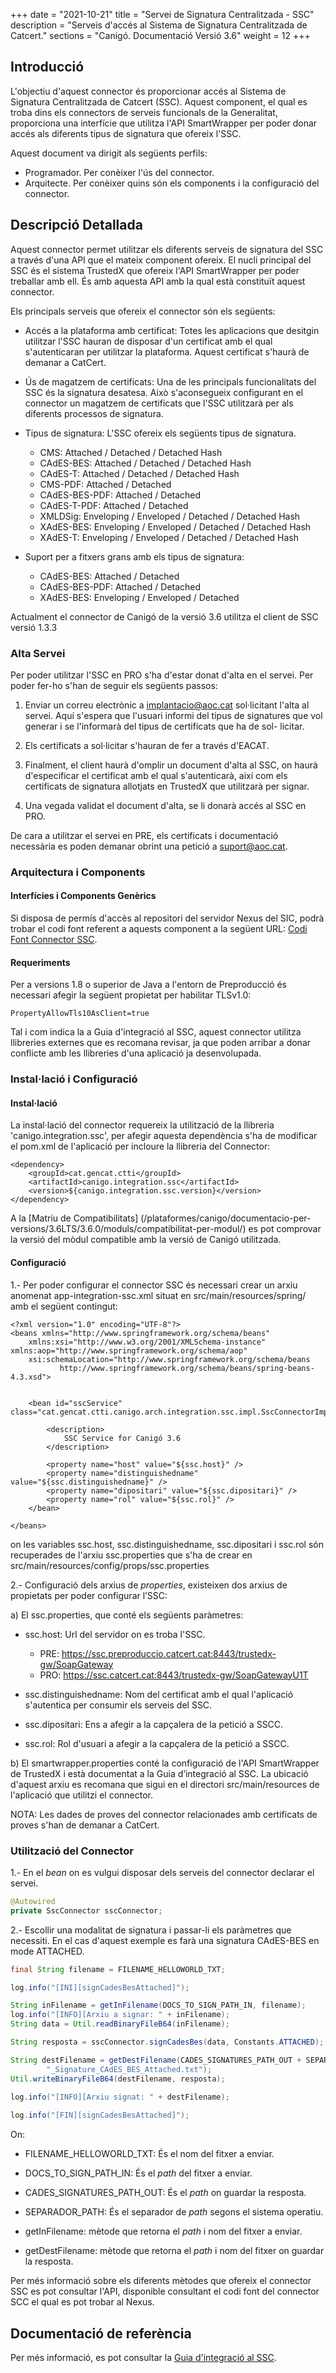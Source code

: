 +++
date        = "2021-10-21"
title       = "Servei de Signatura Centralitzada - SSC"
description = "Serveis d'accés al Sistema de Signatura Centralitzada de Catcert."
sections    = "Canigó. Documentació Versió 3.6"
weight      = 12
+++

## Introducció

L'objectiu d'aquest connector és proporcionar accés al Sistema de Signatura Centralitzada de Catcert (SSC). Aquest component, el qual es troba dins els connectors de serveis funcionals de la Generalitat, proporciona una interfície que utilitza l'API SmartWrapper per poder donar accés als diferents tipus de signatura que ofereix l'SSC.

Aquest document va dirigit als següents perfils:

* Programador. Per conèixer l'ús del connector.
* Arquitecte. Per conèixer quins són els components i la configuració del connector.

## Descripció Detallada

Aquest connector permet utilitzar els diferents serveis de signatura del SSC a través d'una API que el mateix component ofereix. El nucli principal del SSC és el sistema TrustedX que ofereix l'API SmartWrapper per poder treballar amb ell. És amb aquesta API amb la qual està constituït aquest connector.

Els principals serveis que ofereix el connector són els següents:

* Accés a la plataforma amb certificat: Totes les aplicacions que desitgin utilitzar l'SSC hauran de disposar d'un certificat amb el qual s'autenticaran per utilitzar la plataforma. Aquest certificat s'haurà de demanar a CatCert.
* Ús de magatzem de certificats: Una de les principals funcionalitats del SSC és la signatura desatesa. Això s'aconsegueix configurant en el connector un magatzem de certificats que l'SSC utilitzarà per als diferents processos de signatura.

* Tipus de signatura: L'SSC ofereix els següents tipus de signatura.
    * CMS: Attached / Detached / Detached Hash
    * CAdES-BES: Attached / Detached / Detached Hash
    * CAdES-T: Attached / Detached / Detached Hash
    * CMS-PDF: Attached / Detached
    * CAdES-BES-PDF: Attached / Detached
    * CAdES-T-PDF: Attached / Detached
    * XMLDSig: Enveloping / Enveloped / Detached / Detached Hash
    * XAdES-BES: Enveloping / Enveloped / Detached / Detached Hash
    * XAdES-T: Enveloping / Enveloped / Detached / Detached Hash

* Suport per a fitxers grans amb els tipus de signatura:
    * CAdES-BES: Attached / Detached
    * CAdES-BES-PDF: Attached / Detached
    * XAdES-BES: Enveloping / Enveloped / Detached

Actualment el connector de Canigó de la versió 3.6 utilitza el client de SSC versió 1.3.3 

### Alta Servei

Per poder utilitzar l'SSC en PRO s'ha d'estar donat d'alta en el servei. Per poder fer-ho s'han de seguir els següents passos:

1. Enviar un correu electrònic a implantacio@aoc.cat sol·licitant l'alta al servei. Aquí s'espera que l'usuari informi del tipus de signatures que vol generar i se l'informarà del tipus de certificats que ha de sol- licitar.

2. Els certificats a sol·licitar s'hauran de fer a través d'EACAT.

3. Finalment, el client haurà d'omplir un document d'alta al SSC, on haurà d'especificar el certificat amb el qual s'autenticarà, així com els certificats de signatura allotjats en TrustedX que utilitzarà per signar.

4. Una vegada validat el document d'alta, se li donarà accés al SSC en PRO.

De cara a utilitzar el servei en PRE, els certificats i documentació necessària es poden demanar obrint una petició a suport@aoc.cat.

### Arquitectura i Components

#### Interfícies i Components Genèrics

Si disposa de permís d'accès al repositori del servidor Nexus del SIC, podrà trobar el codi font referent a aquests component a la següent URL: [Codi Font Connector SSC](https://hudson.intranet.gencat.cat/nexus/#browse/search/maven=attributes.maven2.artifactId%3Dcanigo.integration.ssc).

#### Requeriments

Per a versions 1.8 o superior de Java a l'entorn de Preproducció és necessari afegir la següent propietat per habilitar TLSv1.0: 
```
PropertyAllowTls10AsClient=true
```

Tal i com indica la a Guia d'integració al SSC, aquest connector utilitza llibreries externes que es recomana revisar, ja que poden arribar a donar conflicte amb les llibreries d'una aplicació ja desenvolupada.

### Instal·lació i Configuració

#### Instal·lació

La instal·lació del connector requereix la utilització de la llibreria 'canigo.integration.ssc', per afegir aquesta dependència s'ha de modificar el pom.xml de l'aplicació per incloure la llibreria del Connector:

```
<dependency>
    <groupId>cat.gencat.ctti</groupId>
    <artifactId>canigo.integration.ssc</artifactId>
    <version>${canigo.integration.ssc.version}</version>
</dependency>
```

A la [Matriu de Compatibilitats] (/plataformes/canigo/documentacio-per-versions/3.6LTS/3.6.0/moduls/compatibilitat-per-modul/) es pot comprovar la versió del mòdul compatible amb la versió de Canigó utilitzada.

#### Configuració

1.- Per poder configurar el connector SSC és necessari crear un arxiu anomenat app-integration-ssc.xml situat en src/main/resources/spring/ amb el següent contingut:

```
<?xml version="1.0" encoding="UTF-8"?>
<beans xmlns="http://www.springframework.org/schema/beans"
	xmlns:xsi="http://www.w3.org/2001/XMLSchema-instance" xmlns:aop="http://www.springframework.org/schema/aop"
	xsi:schemaLocation="http://www.springframework.org/schema/beans 
           http://www.springframework.org/schema/beans/spring-beans-4.3.xsd">


	<bean id="sscService" class="cat.gencat.ctti.canigo.arch.integration.ssc.impl.SscConnectorImpl">

		<description>
			SSC Service for Canigó 3.6
		</description>

		<property name="host" value="${ssc.host}" />
		<property name="distinguishedname" value="${ssc.distinguishedname}" />
		<property name="dipositari" value="${ssc.dipositari}" />
		<property name="rol" value="${ssc.rol}" />
	</bean>
	
</beans>
```

on les variables ssc.host, ssc.distinguishedname, ssc.dipositari i ssc.rol són recuperades de l'arxiu ssc.properties que s'ha de crear en src/main/resources/config/props/ssc.properties


2.- Configuració dels arxius de _properties_, existeixen dos arxius de propietats per poder configurar l’SSC:

a) El ssc.properties, que conté els següents paràmetres:

* ssc.host: Url del servidor on es troba l'SSC.
    * PRE: https://ssc.preproduccio.catcert.cat:8443/trustedx-gw/SoapGateway
    * PRO: https://ssc.catcert.cat:8443/trustedx-gw/SoapGatewayU1T

* ssc.distinguishedname: Nom del certificat amb el qual l'aplicació s'autentica per consumir els serveis del SSC.

* ssc.dipositari: Ens a afegir a la capçalera de la petició a SSCC.

* ssc.rol: Rol d'usuari a afegir a la capçalera de la petició a SSCC.

b) El smartwrapper.properties conté la configuració de l'API SmartWrapper de TrustedX i està documentat a la Guia d’integració al SSC.
La ubicació d'aquest arxiu es recomana que sigui en el directori src/main/resources de l'aplicació que utilitzi el connector.

NOTA: Les dades de proves del connector relacionades amb certificats de proves s'han de demanar a CatCert.

### Utilització del Connector

1.- En el _bean_ on es vulgui disposar dels serveis del connector declarar el servei.

```java
@Autowired
private SscConnector sscConnector;
```

2.- Escollir una modalitat de signatura i passar-li els paràmetres que necessiti. En el cas d'aquest exemple es farà una signatura CAdES-BES en mode ATTACHED.

```java
final String filename = FILENAME_HELLOWORLD_TXT;

log.info("[INI][signCadesBesAttached]");

String inFilename = getInFilename(DOCS_TO_SIGN_PATH_IN, filename);
log.info("[INFO][Arxiu a signar: " + inFilename);
String data = Util.readBinaryFileB64(inFilename);

String resposta = sscConnector.signCadesBes(data, Constants.ATTACHED);

String destFilename = getDestFilename(CADES_SIGNATURES_PATH_OUT + SEPARADOR_PATH, filename,
		"_Signature_CAdES_BES_Attached.txt");
Util.writeBinaryFileB64(destFilename, resposta);
		
log.info("[INFO][Arxiu signat: " + destFilename);

log.info("[FIN][signCadesBesAttached]");
```

On:

- FILENAME_HELLOWORLD_TXT: És el nom del fitxer a enviar.

- DOCS_TO_SIGN_PATH_IN: És el _path_ del fitxer a enviar.

- CADES_SIGNATURES_PATH_OUT: És el _path_ on guardar la resposta.

- SEPARADOR_PATH: És el separador de _path_ segons el sistema operatiu.

- getInFilename: mètode que retorna el _path_ i nom del fitxer a enviar.

- getDestFilename: mètode que retorna el _path_ i nom del fitxer on guardar la resposta.


Per més informació sobre els diferents mètodes que ofereix el connector SSC es pot consultar l'API, disponible consultant el codi font del connector SCC el qual es pot trobar al Nexus.

## Documentació de referència

Per més informació, es pot consultar la [Guia d'integració al SSC](/related/canigo/documentacio/modul-ssc/guiaintegraciossc-v1-3-3.pdf "Guia Integració SSC").
